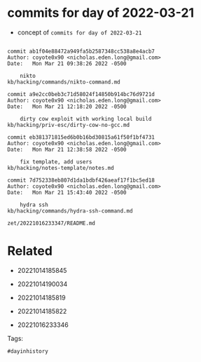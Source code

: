 # commits for day of 2022-03-21

- concept of `commits for day of 2022-03-21`

```

commit ab1f04e88472a949fa5b2587348cc538a8e4acb7
Author: coyote0x90 <nicholas.eden.long@gmail.com>
Date:   Mon Mar 21 09:38:26 2022 -0500

    nikto
kb/hacking/commands/nikto-command.md

commit a9e2cc0beb3c71d58024f14850b914bc76d9721d
Author: coyote0x90 <nicholas.eden.long@gmail.com>
Date:   Mon Mar 21 12:18:20 2022 -0500

    dirty cow exploit with working local build
kb/hacking/priv-esc/dirty-cow-no-gcc.md

commit eb381371815ed6b0b16bd30815a61f50f1bf4731
Author: coyote0x90 <nicholas.eden.long@gmail.com>
Date:   Mon Mar 21 12:38:58 2022 -0500

    fix template, add users
kb/hacking/notes-template/notes.md

commit 7d752338eb807d1da1bdbf426aeaf17f1bc5ed18
Author: coyote0x90 <nicholas.eden.long@gmail.com>
Date:   Mon Mar 21 15:43:40 2022 -0500

    hydra ssh
kb/hacking/commands/hydra-ssh-command.md
```

` zet/20221016233347/README.md `

# Related

- 20221014185845

- 20221014190034

- 20221014185819

- 20221014185822

- 20221016233346

Tags:

    #dayinhistory

